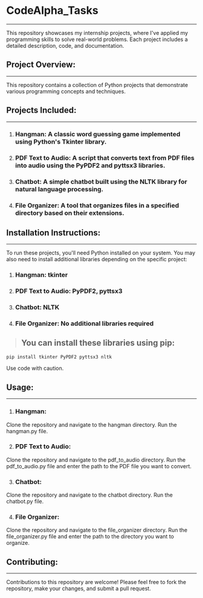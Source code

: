 # **CodeAlpha_Tasks**
---
This repository showcases my internship projects, where I've applied my programming skills to solve real-world problems. Each project includes a detailed description, code, and documentation.

## **Project Overview:**
---
This repository contains a collection of Python projects that demonstrate various programming concepts and techniques.

## **Projects Included:**
---

1. ### **Hangman:** A classic word guessing game implemented using Python's Tkinter library.
2. ### **PDF Text to Audio:** A script that converts text from PDF files into audio using the PyPDF2 and pyttsx3 libraries.
3. ### **Chatbot:** A simple chatbot built using the NLTK library for natural language processing.
4. ### **File Organizer:** A tool that organizes files in a specified directory based on their extensions.

## **Installation Instructions:**
---
To run these projects, you'll need Python installed on your system. You may also need to install additional libraries depending on the specific project:

1. ### **Hangman:** tkinter
2. ### **PDF Text to Audio:** PyPDF2, pyttsx3
3. ### **Chatbot:** NLTK
4. ### File Organizer: No additional libraries required

> ## **You can install these libraries using pip:**
```bash 
pip install tkinter PyPDF2 pyttsx3 nltk
```
Use code with caution.

## **Usage:**
---
1. ### **Hangman:**
Clone the repository and navigate to the hangman directory.
Run the hangman.py file.

2. ### **PDF Text to Audio:**
Clone the repository and navigate to the pdf_to_audio directory.
Run the pdf_to_audio.py file and enter the path to the PDF file you want to convert.

3. ### **Chatbot:**
Clone the repository and navigate to the chatbot directory.
Run the chatbot.py file.

4. ### **File Organizer:**
Clone the repository and navigate to the file_organizer directory.
Run the file_organizer.py file and enter the path to the directory you want to organize.

## **Contributing:**
---
Contributions to this repository are welcome! Please feel free to fork the repository, make your changes, and submit a pull request.
